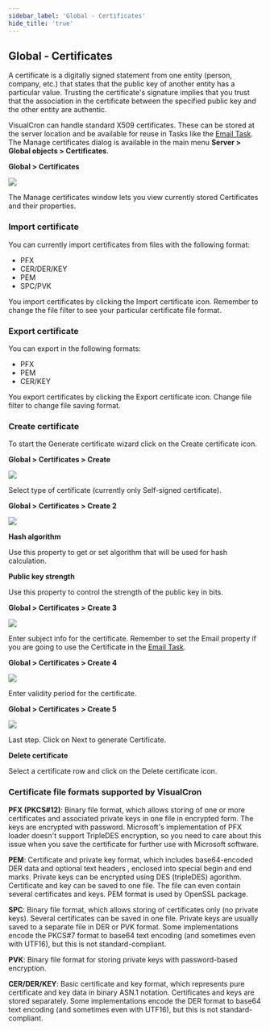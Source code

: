 ```yaml
---
sidebar_label: 'Global - Certificates'
hide_title: 'true'
---
```


## Global - Certificates

A certificate is a digitally signed statement from one entity (person, company, etc.) that states that the public key of another entity has a particular value. Trusting the certificate's signature implies that you trust that the association in the certificate between the specified public key and the other entity are authentic.
 
VisualCron can handle standard X509 certificates. These can be stored at the server location and be available for reuse in Tasks like the [Email Task](emailtask). The Manage certificates dialog is available in the main menu **Server > Global objects > Certificates**.
 
**Global > Certificates**

![](../../../static/img/globalcertificates.png)

The Manage certificates window lets you view currently stored Certificates and their properties.
 
### Import certificate

You can currently import certificates from files with the following format:
* PFX
* CER/DER/KEY
* PEM
* SPC/PVK
 
You import certificates by clicking the Import certificate icon. Remember to change the file filter to see your particular certificate file format.
 
### Export certificate

You can export in the following formats:
* PFX
* PEM
* CER/KEY
 
You export certificates by clicking the Export certificate icon. Change file filter to change file saving format.
 
### Create certificate

To start the Generate certificate wizard click on the Create certificate icon.
 
**Global > Certificates > Create**

![](../../../static/img/globalcertificatescreate.png)

Select type of certificate (currently only Self-signed certificate).
 
**Global > Certificates > Create 2**

![](../../../static/img/globalcertificatescreate2.png)

**Hash algorithm**

Use this property to get or set algorithm that will be used for hash calculation.
 
**Public key strength**

Use this property to control the strength of the public key in bits.
 
**Global > Certificates > Create 3**

![](../../../static/img/globalcertificatescreate3.png)

Enter subject info for the certificate. Remember to set the Email property if you are going to use the Certificate in the [Email Task](emailtask).
 
**Global > Certificates > Create 4**

![](../../../static/img/globalcertificatescreate4.png)

Enter validity period for the certificate.
 
**Global > Certificates > Create 5**

![](../../../static/img/globalcertificatescreate5.png)

Last step. Click on Next to generate Certificate.
 
**Delete certificate**

Select a certificate row and click on the Delete certificate icon.
 
### Certificate file formats supported by VisualCron

**PFX (PKCS#12)**: Binary file format, which allows storing of one or more certificates and associated private keys in one file in encrypted form. The keys are encrypted with password. Microsoft's implementation of PFX loader doesn't support TripleDES encryption, so you need to care about this issue when you save the certificate for further use with Microsoft software.
 
**PEM**: Certificate and private key format, which includes base64-encoded DER data and optional text headers , enclosed into special begin and end marks. Private keys can be encrypted using DES (tripleDES) agorithm. Certificate and key can be saved to one file. The file can even contain several certificates and keys. PEM format is used by OpenSSL package.
 
**SPC**: Binary file format, which allows storing of certificates only (no private keys). Several certificates can be saved in one file. Private keys are usually saved to a separate file in DER or PVK format. Some implementations encode the PKCS#7 format to base64 text encoding (and sometimes even with UTF16), but this is not standard-compliant.
 
**PVK**: Binary file format for storing private keys with password-based encryption.
 
**CER/DER/KEY**: Basic certificate and key format, which represents pure certificate and key data in binary ASN.1 notation. Certificates and keys are stored separately. Some implementations encode the DER format to base64 text encoding (and sometimes even with UTF16), but this is not standard-compliant.